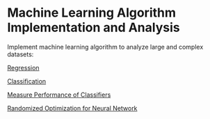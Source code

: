 # Machine Learning Algorithm Implementation and Analysis

Implement machine learning algorithm to analyze large and complex datasets:

[Regression](https://github.com/lanttern/Machine-Learning-Algorithm-Implementation/tree/master/Regression)

[Classification](https://github.com/lanttern/Machine-Learning-Algorithm-Implementation/tree/master/Classification)

[Measure Performance of Classifiers](https://github.com/lanttern/Machine-Learning-Algorithm-Implementation/tree/master/Measure%20Performance%20of%20Classifiers)

[Randomized Optimization for Neural Network](https://github.com/lanttern/Machine-Learning-Algorithm-Implementation/tree/master/Randomized%20Optimization%20for%20Neural%20Network)



